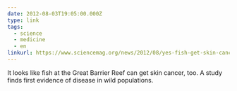 ```yaml
---
date: 2012-08-03T19:05:00.000Z
type: link
tags:
  - science
  - medicine
  - en
linkurl: https://www.sciencemag.org/news/2012/08/yes-fish-get-skin-cancer-too
---
```

It looks like fish at the Great Barrier Reef can get skin cancer, too. A study finds first evidence of disease in wild populations.
